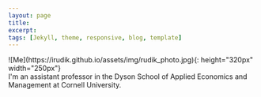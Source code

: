 ```yaml
---
layout: page 
title:
excerpt: 
tags: [Jekyll, theme, responsive, blog, template]
---
```

<div class="img_container">
![Me](https://irudik.github.io/assets/img/rudik_photo.jpg){: height="320px" width="250px"}
</div>
I'm an assistant professor in the Dyson School of Applied Economics and Management at Cornell University.
